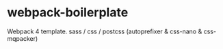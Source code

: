 # webpack-boilerplate
Webpack 4 template.  sass / css / postcss (autoprefixer &amp; css-nano &amp; css-mqpacker)
